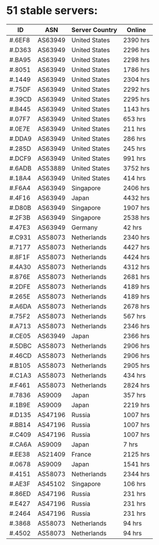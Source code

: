 # 51 stable servers:

| ID | ASN | Server Country | Online |
| ------ | ------ | ------ | ------ |
| #.6EF8 | AS63949 | United States | 2390 hrs |
| #.D363 | AS63949 | United States | 2296 hrs |
| #.BA95 | AS63949 | United States | 2298 hrs |
| #.8051 | AS63949 | United States | 1786 hrs |
| #.1449 | AS63949 | United States | 2304 hrs |
| #.75DF | AS63949 | United States | 2292 hrs |
| #.39CD | AS63949 | United States | 2295 hrs |
| #.B445 | AS63949 | United States | 1143 hrs |
| #.07F7 | AS63949 | United States | 653 hrs |
| #.0E7E | AS63949 | United States | 211 hrs |
| #.DDA9 | AS63949 | United States | 286 hrs |
| #.285D | AS63949 | United States | 245 hrs |
| #.DCF9 | AS63949 | United States | 991 hrs |
| #.6ADB | AS53889 | United States | 3752 hrs |
| #.18A4 | AS63949 | United States | 414 hrs |
| #.F6A4 | AS63949 | Singapore | 2406 hrs |
| #.4F16 | AS63949 | Japan | 4432 hrs |
| #.D80B | AS63949 | Singapore | 1907 hrs |
| #.2F3B | AS63949 | Singapore | 2538 hrs |
| #.47E3 | AS63949 | Germany | 42 hrs |
| #.C931 | AS58073 | Netherlands | 2340 hrs |
| #.7177 | AS58073 | Netherlands | 4427 hrs |
| #.8F1F | AS58073 | Netherlands | 4424 hrs |
| #.4A30 | AS58073 | Netherlands | 4312 hrs |
| #.876E | AS58073 | Netherlands | 2681 hrs |
| #.2DFE | AS58073 | Netherlands | 4189 hrs |
| #.265E | AS58073 | Netherlands | 4189 hrs |
| #.A6DA | AS58073 | Netherlands | 2678 hrs |
| #.75F2 | AS58073 | Netherlands | 567 hrs |
| #.A713 | AS58073 | Netherlands | 2346 hrs |
| #.CE05 | AS63949 | Japan | 2366 hrs |
| #.5DBC | AS58073 | Netherlands | 2906 hrs |
| #.46CD | AS58073 | Netherlands | 2906 hrs |
| #.B105 | AS58073 | Netherlands | 2905 hrs |
| #.C1A3 | AS58073 | Netherlands | 434 hrs |
| #.F461 | AS58073 | Netherlands | 2824 hrs |
| #.7836 | AS9009 | Japan | 357 hrs |
| #.1B9E | AS9009 | Japan | 2219 hrs |
| #.D135 | AS47196 | Russia | 1007 hrs |
| #.BB14 | AS47196 | Russia | 1007 hrs |
| #.C409 | AS47196 | Russia | 1007 hrs |
| #.CA6A | AS9009 | Japan | 7 hrs |
| #.EE38 | AS21409 | France | 2125 hrs |
| #.0678 | AS9009 | Japan | 1541 hrs |
| #.4151 | AS58073 | Netherlands | 2344 hrs |
| #.AE3F | AS45102 | Singapore | 106 hrs |
| #.86ED | AS47196 | Russia | 231 hrs |
| #.E427 | AS47196 | Russia | 231 hrs |
| #.2464 | AS47196 | Russia | 231 hrs |
| #.3868 | AS58073 | Netherlands | 94 hrs |
| #.4502 | AS58073 | Netherlands | 94 hrs |

